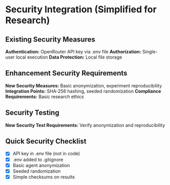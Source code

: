 # Security Integration (Simplified for Research)

## Existing Security Measures
**Authentication:** OpenRouter API key via .env file
**Authorization:** Single-user local execution
**Data Protection:** Local file storage

## Enhancement Security Requirements
**New Security Measures:** Basic anonymization, experiment reproducibility
**Integration Points:** SHA-256 hashing, seeded randomization
**Compliance Requirements:** Basic research ethics

## Security Testing
**New Security Test Requirements:** Verify anonymization and reproducibility

## Quick Security Checklist
- [x] API key in .env file (not in code)
- [x] .env added to .gitignore
- [x] Basic agent anonymization
- [x] Seeded randomization
- [x] Simple checksums on results
